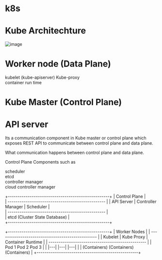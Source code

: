 # k8s

# Kube Architechture

![image](https://github.com/user-attachments/assets/78a25a5b-a4dd-4972-bd9e-e300cf2db547)


# Worker node (Data Plane)

kubelet (kube-apiserver)
Kube-proxy   
container run time    

# Kube Master (Control Plane)

# API server
Its a communication component in Kube master or control plane which exposes REST API to communicate between control plane and data plane.

What communication happens between control plane and data plane.

Control Plane Components such as
 
scheduler    
etcd    
controller manager    
cloud controller manager    

+----------------------------------------------------+
|                     Control Plane                  |   
| -------------------------------------------------- |
|  API Server  |  Controller Manager |  Scheduler    |     
| -------------------------------------------------- |     
|  etcd (Cluster State Database)                     |     
+----------------------------------------------------+   

+----------------------------------------------------+
|                     Worker Nodes                   |
| -------------------------------------------------- |
|  Kubelet  |  Kube Proxy  |  Container Runtime      |
| -------------------------------------------------- |
|               Pod 1       Pod 2       Pod 3        |
|               |---|       |---|       |---|        |
|            (Containers) (Containers) (Containers)  |
+----------------------------------------------------+







